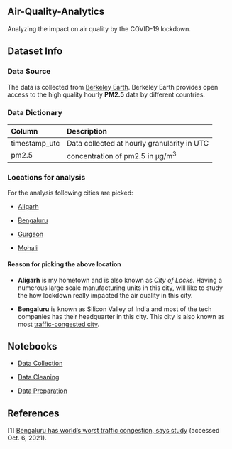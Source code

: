 ## Air-Quality-Analytics

Analyzing the impact on air quality by the COVID-19 lockdown.

## Dataset Info

### Data Source

The data is collected from [Berkeley Earth](http://berkeleyearth.org). Berkeley Earth provides open access to the high quality hourly **PM2.5** data by different countries.

### Data Dictionary

| Column        | Description                                 |
|:--------------|:--------------------------------------------|
| timestamp_utc | Data collected at hourly granularity in UTC |
| pm2.5         | concentration of pm2.5 in μg/m<sup>3</sup>  |


### Locations for analysis

For the analysis following cities are picked:

* [Aligarh](https://en.wikipedia.org/wiki/Aligarh)

* [Bengaluru](https://en.wikipedia.org/wiki/Bangalore)

* [Gurgaon](https://en.wikipedia.org/wiki/Gurgaon)

* [Mohali](https://en.wikipedia.org/wiki/Mohali)

#### Reason for picking the above location

* **Aligarh** is my hometown and is also known as _City of Locks_. Having a numerous large scale manufacturing units in this city, will like to study the how lockdown really impacted the air quality in this city.

* **Bengaluru** is known as Silicon Valley of India and most of the tech companies has their headquarter in this city. This city is also known as most [traffic-congested city](https://timesofindia.indiatimes.com/city/bengaluru/bengaluru-has-worlds-worst-traffic-congestion-says-study/articleshow/73753146.cms).

## Notebooks

* [Data Collection](https://nbviewer.jupyter.org/github/sank3t/Air-Quality-Analytics/blob/main/notebooks/1.%20Data_Collection.ipynb)

* [Data Cleaning](https://nbviewer.jupyter.org/github/sank3t/Air-Quality-Analytics/blob/main/notebooks/2.%20Data_Cleaning.ipynb)

* [Data Preparation](https://nbviewer.jupyter.org/github/sank3t/Air-Quality-Analytics/blob/main/notebooks/3.%20Data_Preparation.ipynb)

## References

[1] [Bengaluru has world’s worst traffic congestion, says study](https://timesofindia.indiatimes.com/city/bengaluru/bengaluru-has-worlds-worst-traffic-congestion-says-study/articleshow/73753146.cms) (accessed Oct. 6, 2021).
